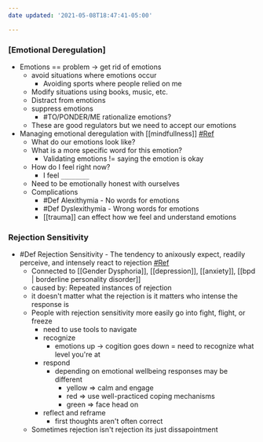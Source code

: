 ```yaml
---
date updated: '2021-05-08T18:47:41-05:00'

---
```


### [Emotional Deregulation]

- Emotions == problem -> get rid of emotions
     - avoid situations where emotions occur
          - Avoiding sports where people relied on me
     - Modify situations using books, music, etc.
     - Distract from emotions
     - suppress emotions
          - #TO/PONDER/ME  rationalize emotions? 
     - These are good regulators but we need to accept our emotions
- Managing emotional deregulation with [[mindfullness]] [#Ref](https://www.youtube.com/watch?v=t23N2Pib9rs)
     - What do our emotions look like?
     - What is a more specific word for this emotion?
          - Validating emotions != saying the emotion is okay
     - How do I feel right now?
          - I feel `________`
     - Need to be emotionally honest with ourselves
     - Complications
          - #Def Alexithymia - No words for emotions
          - #Def Dyslexithymia - Wrong words for emotions
          - [[trauma]] can effect how we feel and understand emotions

### Rejection Sensitivity

- #Def Rejection Sensitivity - The tendency to anixously expect, readily perceive, and intensely react to rejection [#Ref](https://www.youtube.com/watch?v=jM3azhiOy5E)
     - Connected to [[Gender Dysphoria]], [[depression]], [[anxiety]], [[bpd | borderline personality disorder]]
     - caused by: Repeated instances of rejection
     - it doesn't matter what the rejection is it matters who intense the response is
     - People with rejection sensitivity more easily go into fight, flight, or freeze
          - need to use tools to navigate
          - recognize
               - emotions up -> cogition goes down = need to recognize what level you're at
          - respond
               - depending on emotional wellbeing responses may be different
                    - yellow => calm and engage
                    - red => use well-practiced coping mechanisms
                    - green => face head on
          - reflect and reframe
               - first thoughts aren't often correct
     - Sometimes rejection isn't rejection its just dissapointment
